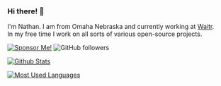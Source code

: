 ### Hi there! 👋

I'm Nathan. I am from Omaha Nebraska and currently working at [Waitr](https://waitrapp.com/).<br />
In my free time I work on all sorts of various open-source projects.

[![Sponsor Me!](https://img.shields.io/badge/%F0%9F%92%B8-Sponsor%20Me!-blue)](https://github.com/sponsors/nathan-fiscaletti)
![GitHub followers](https://img.shields.io/github/followers/nathan-fiscaletti?label=Follow&style=social)


[![Github Stats](https://github-readme-stats.vercel.app/api?username=nathan-fiscaletti&show_icons=true&include_all_commits=true&count_private=true&line_height=21)](https://github.com/anuraghazra/github-readme-stats)

[![Most Used Languages](https://github-readme-stats.vercel.app/api/top-langs/?username=nathan-fiscaletti&show_icons=true&line_height=27&langs_count=6&layout=compact)](https://github.com/anuraghazra/github-readme-stats)
<!-- ![Metrics](https://metrics.lecoq.io/nathan-fiscaletti) -->

